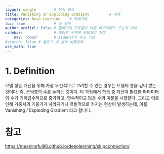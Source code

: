 ```yaml
---
layout: single        # 문서 형식
title: Vanishing or Exploding Gradient         # 제목
categories: Deep Learning    # 카테고리
toc: true             # 글 목차
author_profiel: false # 홈페이지 프로필이 다른 페이지에도 뜨는지 여부
sidebar:              # 페이지 왼쪽에 카테고리 지정
    nav: "docs"       # sidebar의 주소 지정
#search: false # 블로그 내 검색 비활성화
use_math: true
---
```


# 1. Definition
모델 성능 개선을 위해 가장 우선적으로 고려할 수 있는 경우는 모델의 층을 깊이 쌓는 것이다. 즉, 은닉층의 수를 늘리는 것이다. 이 과정에서 학습 중 계산이 필요한 파라미터의 수가 기하급수적으로 증가하고, 연속적이고 많은 수의 미분을 시행한다. 그리고 이로 인해 가중치의 기울기가 사라지거나 폭발적으로 커지는 현상이 발생하는데, 이를 Vanishing / Exploding Gradient 라고 합니다.



# 참고
https://meaningful96.github.io/deeplearning/skipconnection/


